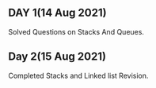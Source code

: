 ## DAY 1(14 Aug 2021)
Solved Questions on Stacks And Queues.

## Day 2(15 Aug 2021)
Completed Stacks and Linked list Revision.



